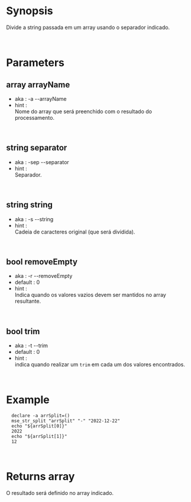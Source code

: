 # Synopsis

Divide a string passada em um array usando o separador indicado.



&nbsp;

# Parameters

## array arrayName

- aka       : -a --arrayName
- hint      :  
  Nome do array que será preenchido com o resultado do processamento.

&nbsp;


## string separator

- aka       : -sep --separator
- hint      :  
  Separador.

&nbsp;


## string string

- aka       : -s --string
- hint      :  
  Cadeia de caracteres original (que será dividida).

&nbsp;


## bool removeEmpty

- aka       : -r --removeEmpty
- default   : 0
- hint      :  
  Indica quando os valores vazios devem ser mantidos no array resultante.

&nbsp;


## bool trim

- aka       : -t --trim
- default   : 0
- hint      :  
  indica quando realizar um `trim` em cada um dos valores encontrados.

&nbsp;



# Example

``` shell
  declare -a arrSplit=()
  mse_str_split "arrSplit" "-" "2022-12-22"
  echo "${arrSplit[0]}"
  2022
  echo "${arrSplit[1]}"
  12
```


&nbsp;

# Returns array

O resultado será definido no array indicado.